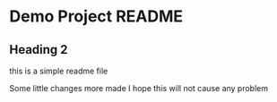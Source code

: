 # Demo Project README
## Heading 2
this is a simple readme file

Some little changes more made
I hope this will not cause any problem